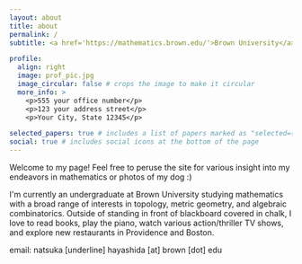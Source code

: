 ```yaml
---
layout: about
title: about
permalink: /
subtitle: <a href='https://mathematics.brown.edu/'>Brown University</a>.

profile:
  align: right
  image: prof_pic.jpg
  image_circular: false # crops the image to make it circular
  more_info: >
    <p>555 your office number</p>
    <p>123 your address street</p>
    <p>Your City, State 12345</p>

selected_papers: true # includes a list of papers marked as "selected={true}"
social: true # includes social icons at the bottom of the page
---
```


Welcome to my page! Feel free to peruse the site for various insight into my endeavors in mathematics or photos of my dog :)

I'm currently an undergraduate at Brown University studying mathematics with a broad range of interests in topology, metric geometry, and algebraic combinatorics. Outside of standing in front of blackboard covered in chalk, I love to read books, play the piano, watch various action/thriller TV shows, and explore new restaurants in Providence and Boston.

email: natsuka [underline] hayashida [at] brown [dot] edu

